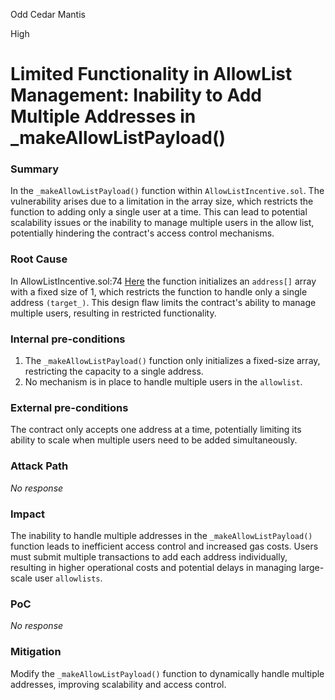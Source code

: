 Odd Cedar Mantis

High

# Limited Functionality in AllowList Management: Inability to Add Multiple Addresses in _makeAllowListPayload()

### Summary

In the `_makeAllowListPayload()` function within `AllowListIncentive.sol`. The vulnerability arises due to a limitation in the array size, which restricts the function to adding only a single user at a time. This can lead to potential scalability issues or the inability to manage multiple users in the allow list, potentially hindering the contract's access control mechanisms.

### Root Cause

In AllowListIncentive.sol:74 [Here](https://github.com/rabbitholegg/boost-protocol/blob/315e6a83d1ba137d95d5904e8f5fd1b513d5c505/packages/evm/contracts/incentives/AllowListIncentive.sol#L74) the function initializes an `address[]` array with a fixed size of 1, which restricts the function to handle only a single address `(target_)`. This design flaw limits the contract's ability to manage multiple users, resulting in restricted functionality.

### Internal pre-conditions

1. The `_makeAllowListPayload()` function only initializes a fixed-size array, restricting the capacity to a single address.
2. No mechanism is in place to handle multiple users in the `allowlist`.

### External pre-conditions

The contract only accepts one address at a time, potentially limiting its ability to scale when multiple users need to be added simultaneously.

### Attack Path

_No response_

### Impact

The inability to handle multiple addresses in the `_makeAllowListPayload()` function leads to inefficient access control and increased gas costs. Users must submit multiple transactions to add each address individually, resulting in higher operational costs and potential delays in managing large-scale user `allowlists`.

### PoC

_No response_

### Mitigation

Modify the `_makeAllowListPayload()` function to dynamically handle multiple addresses, improving scalability and access control.